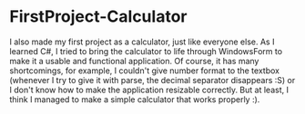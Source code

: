 # FirstProject-Calculator
I also made my first project as a calculator, just like everyone else. 
As I learned C#, I tried to bring the calculator to life through WindowsForm to make it a usable and functional application. 
Of course, it has many shortcomings, for example, I couldn't give number format to the textbox (whenever I try to give it with parse, the decimal separator disappears :S) or I don't know how to make the application resizable correctly. 
But at least, I think I managed to make a simple calculator that works properly :).
